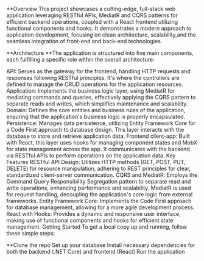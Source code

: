 **Overview
This project showcases a cutting-edge, full-stack web application leveraging RESTful APIs, MediatR and CQRS patterns for efficient backend operations, coupled with a React frontend utilizing functional components and hooks. 
It demonstrates a modern approach to application development, focusing on clean architecture, scalability,and the seamless integration of front-end and back-end technologies.

**Architecture
**The application is structured into five main components, each fulfilling a specific role within the overall architecture:

API: Serves as the gateway for the frontend, handling HTTP requests and responses following RESTful principles. It's where the controllers are defined to manage the CRUD operations for the application resources.
Application: Implements the business logic layer, using MediatR for mediating commands and queries, effectively applying the CQRS pattern to separate reads and writes, which simplifies maintenance and scalability.
Domain: Defines the core entities and business rules of the application, ensuring that the application's business logic is properly encapsulated.
Persistence: Manages data persistence, utilizing Entity Framework Core for a Code First approach to database design. This layer interacts with the database to store and retrieve application data.
Frontend
client-app: Built with React, this layer uses hooks for managing component states and MobX for state management across the app. It communicates with the backend via RESTful APIs to perform operations on the application data.
Key Features
RESTful API Design: Utilizes HTTP methods (GET, POST, PUT, DELETE) for resource manipulation, adhering to REST principles for clear, standardized client-server communication.
CQRS and MediatR: Employs the Command Query Responsibility Segregation pattern to separate read and write operations, enhancing performance and scalability. MediatR is used for request handling, decoupling the application's core logic from external frameworks.
Entity Framework Core: Implements the Code First approach for database management, allowing for a more agile development process.
React with Hooks: Provides a dynamic and responsive user interface, making use of functional components and hooks for efficient state management.
Getting Started
To get a local copy up and running, follow these simple steps:

**Clone the repo
Set up your database
Install necessary dependencies for both the backend (.NET Core) and frontend (React)
Run the application
